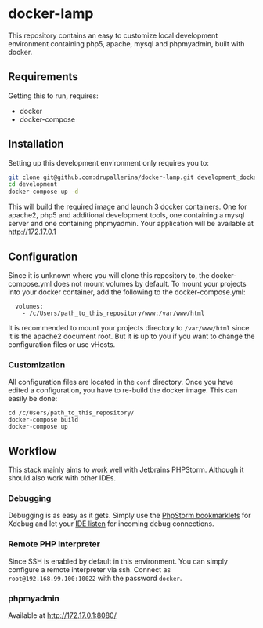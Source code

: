 # docker-lamp
This repository contains an easy to customize local development environment containing php5, apache, mysql and phpmyadmin, built with docker.

## Requirements
Getting this to run, requires:
 - docker
 - docker-compose

## Installation
Setting up this development environment only requires you to:

```bash
git clone git@github.com:drupallerina/docker-lamp.git development_docker
cd development
docker-compose up -d
```

This will build the required image and launch 3 docker containers. One for apache2, php5 and additional development tools, one containing a mysql server and one containing phpmyadmin.
Your application will be available at http://172.17.0.1

## Configuration
Since it is unknown where you will clone this repository to, the docker-compose.yml does not mount volumes by default. To mount your projects into your docker container, add the following to the docker-compose.yml:

```
  volumes:
    - /c/Users/path_to_this_repository/www:/var/www/html
```

It is recommended to mount your projects directory to `/var/www/html` since it is the apache2 document root. But it is up to you if you want to change the configuration files or use vHosts.

### Customization
All configuration files are located in the `conf` directory. Once you have edited a configuration, you have to re-build the docker image. This can easily be done:

```
cd /c/Users/path_to_this_repository/
docker-compose build
docker-compose up
```

## Workflow
This stack mainly aims to work well with Jetbrains PHPStorm. Although it should also work with other IDEs.

### Debugging

Debugging is as easy as it gets. Simply use the [PhpStorm bookmarklets](https://www.jetbrains.com/phpstorm/marklets/) for Xdebug and let your [IDE listen](https://confluence.jetbrains.com/display/PhpStorm/Remote+debugging+in+PhpStorm+via+SSH+tunnel) for incoming debug connections.

### Remote PHP Interpreter
Since SSH is enabled by default in this environment. You can simply configure a remote interpreter via ssh.
Connect as `root@192.168.99.100:10022` with the password `docker`.

### phpmyadmin
Available at http://172.17.0.1:8080/
